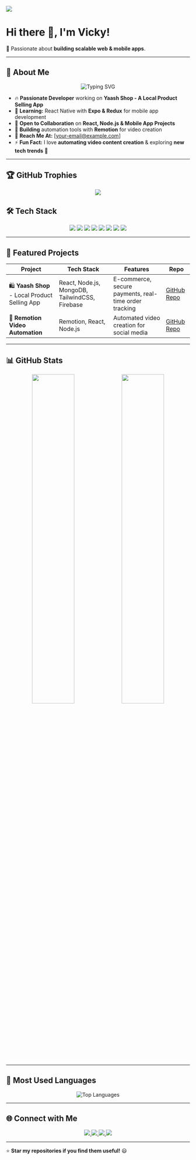 <!-- Profile Views Counter -->
 ![](https://komarev.com/ghpvc/?username=Vicky2122004&color=blueviolet&style=flat-square)
 
 # Hi there 👋, I'm Vicky!  
 🌟 Passionate about **building scalable web & mobile apps**.
 
 ---

  ## 📌 About Me  

<p align="center">
  <img src="https://readme-typing-svg.herokuapp.com?font=Fira+Code&pause=1000&center=true&vCenter=true&width=500&lines=React+Developer+⚛️;+Node.js+Backend+Developer🔗;Mobile+App+Enthusiast+📱;+Tech+Innovator+🚀" alt="Typing SVG" />
</p>
 
- 🔥 **Passionate Developer** working on **Yaash Shop - A Local Product Selling App**  
- 📱 **Learning:** React Native with **Expo & Redux** for mobile app development  
- 🤝 **Open to Collaboration** on **React, Node.js & Mobile App Projects**  
- 🎥 **Building** automation tools with **Remotion** for video creation  
- 📩 **Reach Me At:** [your-email@example.com]  
- ⚡ **Fun Fact:** I love **automating video content creation** & exploring **new tech trends** 🚀

---
 
 ## 🏆 GitHub Trophies  
 <p align="center">
 <img src="https://github-profile-trophy.vercel.app/?username=Vicky2122004" />
 </p>
 
 ## 🛠 Tech Stack  
 
 <p align="center">
   <img src="https://img.shields.io/badge/React-61DAFB?style=for-the-badge&logo=react&logoColor=black" />
   <img src="https://img.shields.io/badge/React_Native-61DAFB?style=for-the-badge&logo=react&logoColor=black" />
   <img src="https://img.shields.io/badge/Node.js-339933?style=for-the-badge&logo=node.js&logoColor=white" />
   <img src="https://img.shields.io/badge/MongoDB-47A248?style=for-the-badge&logo=mongodb&logoColor=white" />
   <img src="https://img.shields.io/badge/TailwindCSS-38B2AC?style=for-the-badge&logo=tailwind-css&logoColor=white" />
   <img src="https://img.shields.io/badge/Firebase-FFCA28?style=for-the-badge&logo=firebase&logoColor=black" />
   <img src="https://img.shields.io/badge/Redux-764ABC?style=for-the-badge&logo=redux&logoColor=white" />
   <img src="https://img.shields.io/badge/PostgreSQL-316192?style=for-the-badge&logo=postgresql&logoColor=white" />
 </p>
 
 
 ---
 
## 📌 Featured Projects  

| Project | Tech Stack | Features | Repo |
|---------|-----------|----------|------|
| 🛍️ **Yaash Shop** - Local Product Selling App | React, Node.js, MongoDB, TailwindCSS, Firebase | E-commerce, secure payments, real-time order tracking | [GitHub Repo](https://github.com/Vicky2122004/yaash-shop) |
| 🎥 **Remotion Video Automation** | Remotion, React, Node.js | Automated video creation for social media | [GitHub Repo](https://github.com/Vicky2122004/remotion-automation) | 
 
 ---
 
 ## 📊 GitHub Stats  
 <p align="center">
   <img width="48%" src="https://github-readme-stats.vercel.app/api?username=Vicky2122004&show_icons=true&theme=radical" />
   <img width="48%" src="https://github-readme-streak-stats.herokuapp.com/?user=Vicky2122004&theme=radical" />
 </p>
 
 ---
 
 ## 🌟 Most Used Languages  
<p align="center">
  <img src="https://github-readme-stats.vercel.app/api/top-langs/?username=Vicky2122004&layout=compact&theme=radical" alt="Top Languages" />
</p>
 
 ---
 
 ## 🌐 Connect with Me  
 
<p align="center">
   <a href="https://www.linkedin.com/in/vignesh-t-470a63257/" target="_blank">
     <img src="https://img.shields.io/badge/LinkedIn-0A66C2?style=for-the-badge&logo=linkedin&logoColor=white" />
   </a>
   <a href="https://www.instagram.com/ruthuraj_vicky_21/?hl=en" target="_blank">
     <img src="https://img.shields.io/badge/Instagram-E4405F?style=for-the-badge&logo=instagram&logoColor=white" />
   </a>
   <a href="mailto:thangavelvicky21@gmail.com">
     <img src="https://img.shields.io/badge/Email-D14836?style=for-the-badge&logo=gmail&logoColor=white" />
   </a>
   <a href="https://github.com/Vicky2122004" target="_blank">
     <img src="https://img.shields.io/badge/GitHub-181717?style=for-the-badge&logo=github&logoColor=white" />
   </a>
</p>
 
 
 ---
 
 ⭐ **Star my repositories if you find them useful!** 😃  
